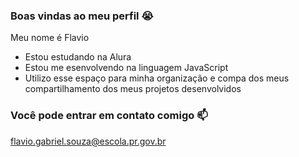 ### Boas vindas ao meu perfil 😭

Meu nome é Flavio

- Estou estudando na Alura
- Estou me esenvolvendo na linguagem JavaScript
- Utilizo esse espaço para minha organização e compa dos meus compartilhamento dos meus projetos desenvolvidos
  
### Você pode entrar em contato comigo 📫

flavio.gabriel.souza@escola.pr.gov.br
